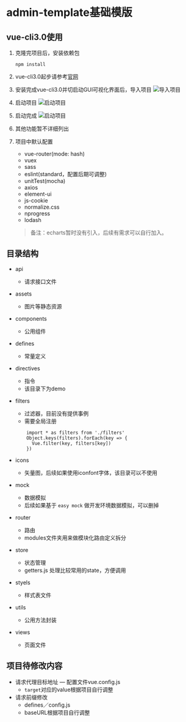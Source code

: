 # admin-template基础模版

## vue-cli3.0使用

1. 克隆完项目后，安装依赖包

	```
	npm install
	```
2. vue-cli3.0起步请参考[官网](https://cli.vuejs.org/)
3. 安装完成vue-cli3.0并切启动GUI可视化界面后，导入项目
	![导入项目](http://thyrsi.com/t6/372/1537335405x-1376440138.jpg)
4. 启动项目
	![启动项目](http://thyrsi.com/t6/372/1537335717x1822611263.jpg)
5. 启动完成
	![启动项目](http://thyrsi.com/t6/372/1537335822x-1376440138.jpg)
6. 其他功能暂不详细列出
7. 项目中默认配置
	* vue-router(mode: hash)
	* vuex
	* sass
	* eslint(standard，配置后期可调整)
	* unitTest(mocha)
	* axios
	* element-ui
	* js-cookie
	* normalize.css
	* nprogress
	* lodash

	> 备注：echarts暂时没有引入，后续有需求可以自行加入。
	
## 目录结构

- api 
  - 请求接口文件

- assets 
  - 图片等静态资源
  
- components 
  - 公用组件

- defines 
  - 常量定义
  
- directives
  - 指令
  - 该目录下为demo
  
- filters
  - 过滤器，目前没有提供事例
  - 需要全局注册
  
  ```
 	  import * as filters from './filters'
	  Object.keys(filters).forEach(key => {
	    Vue.filter(key, filters[key])
	  })
  ```
- icons 
  - 矢量图，后续如果使用iconfont字体，该目录可以不使用

- mock
  - 数据模拟
  - 后续如果基于 `easy mock` 做开发环境数据模拟，可以删掉

- router 
  - 路由
  - modules文件夹用来做模块化路由定义拆分
  
- store
  - 状态管理
  - getters.js 处理比较常用的state，方便调用
  
- styels
  - 样式表文件
  
- utils
  - 公用方法封装

- views
  - 页面文件
  
## 项目待修改内容

- 请求代理目标地址
  — 配置文件vue.config.js
  - `target`对应的value根据项目自行调整
- 请求前缀修改
  - defines／config.js
  - baseURL根据项目自行调整